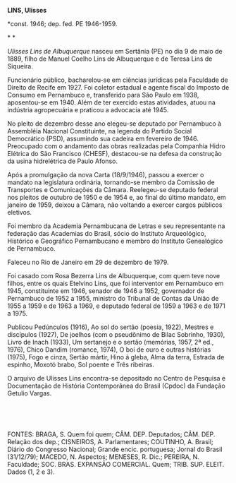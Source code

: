 **LINS, Ulisses**

\*const. 1946; dep. fed. PE 1946-1959.

* *

*Ulisses Lins de Albuquerque* nasceu em Sertânia (PE) no dia 9 de maio
de 1889, filho de Manuel Coelho Lins de Albuquerque e de Teresa Lins de
Siqueira.

Funcionário público, bacharelou-se em ciências jurídicas pela Faculdade
de Direito de Recife em 1927. Foi coletor estadual e agente fiscal do
Imposto de Consumo em Pernambuco e, transferido para São Paulo em 1938,
aposentou-se em 1940. Além de ter exercido estas atividades, atuou na
indústria agropecuária e praticou a advocacia até 1945.

No pleito de dezembro desse ano elegeu-se deputado por Pernambuco à
Assembléia Nacional Constituinte, na legenda do Partido Social
Democrático (PSD), assumindo sua cadeira em fevereiro de 1946.
Preocupado com o andamento das obras realizadas pela Companhia Hidro
Elétrica do São Francisco (CHESF), destacou-se na defesa da construção
da usina hidrelétrica de Paulo Afonso.

Após a promulgação da nova Carta (18/9/1946), passou a exercer o mandato
na legislatura ordinária, tornando-se membro da Comissão de Transportes
e Comunicações da Câmara. Reelegeu-se deputado federal nos pleitos de
outubro de 1950 e de 1954 e, ao final do último mandato, em janeiro de
1959, deixou a Câmara, não voltando a exercer cargos públicos eletivos.

Foi membro da Academia Pernambucana de Letras e seu representante na
federação das Academias do Brasil, sócio do Instituto Arqueológico,
Histórico e Geográfico Pernambucano e membro do Instituto Genealógico de
Pernambuco.

Faleceu no Rio de Janeiro em 29 de dezembro de 1979.

Foi casado com Rosa Bezerra Lins de Albuquerque, com quem teve nove
filhos, entre os quais Etelvino Lins, que foi interventor em Pernambuco
em 1945, constituinte em 1946, senador de 1946 a 1952, governador de
Pernambuco de 1952 a 1955, ministro do Tribunal de Contas da União de
1955 a 1959 e de 1963 a 1969, e deputado federal de 1959 a 1963 e de
1971 a 1975.

Publicou Pedúnculos (1916), Ao sol do sertão (poesia, 1922), Mestres e
discípulos (1927), De joelhos (com o pseudônimo de Bilac Sobrinho,
1930), Livro de Inach (1933), Um sertanejo e o sertão (memórias, 1957,
2ª ed., 1976), Chico Dandim (romance, 1974), O boi de ouro e outras
histórias (1975), Fogo e cinza, Sertão mártir, Hino à gleba, Alma da
terra, Estrada de espinho, Moxotó brabo, Sol poente e Três ribeiras.

O arquivo de Ulisses Lins encontra-se depositado no Centro de Pesquisa e
Documentação de História Contemporânea do Brasil (Cpdoc) da Fundação
Getulio Vargas.

 

 

FONTES: BRAGA, S. Quem foi quem; CÂM. DEP. Deputados; CÂM. DEP. Relação
dos dep.; CISNEIROS, A. Parlamentares; COUTINHO, A. Brasil; Diário do
Congresso Nacional; Grande encic. portuguesa; Jornal do Brasil
(31/12/79); MACEDO, N. Aspectos; MENESES, R. Dic.; PEREIRA, N.
Faculdade; SOC. BRAS. EXPANSÃO COMERCIAL. Quem; TRIB. SUP. ELEIT. Dados
(1, 2 e 3).

 
